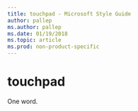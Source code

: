 ```yaml
---
title: touchpad - Microsoft Style Guide
author: pallep
ms.author: pallep
ms.date: 01/19/2018
ms.topic: article
ms.prod: non-product-specific
---
```


# touchpad

One word. 
